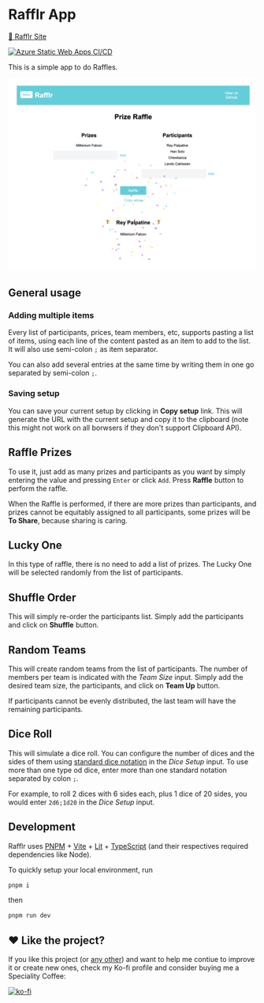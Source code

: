 
# Rafflr App

[🔗 Rafflr Site](https://rafflr.codesharegrow.net/)

[![Azure Static Web Apps CI/CD](https://github.com/hectortosa/rafflr/actions/workflows/build-and-deploy-azure-static-webapp.yml/badge.svg)](https://github.com/hectortosa/rafflr/actions/workflows/build-and-deploy-azure-static-webapp.yml)

This is a simple app to do Raffles.

![Screenshot of the app](screenshot.png)

## General usage

### Adding multiple items

Every list of participants, prices, team members, etc, supports pasting a list of items, using each line of the content pasted as an item to add to the list. It will also use semi-colon `;` as item separator.

You can also add several entries at the same time by writing them in one go separated by semi-colon `;`.

### Saving setup

You can save your current setup by clicking in **Copy setup** link. This will generate the URL with the current setup and copy it to the clipboard (note this might not work on all borwsers if they don't support Clipboard API).

## Raffle Prizes

To use it, just add as many prizes and participants as you want by simply entering the value and pressing `Enter` or click `Add`. Press **Raffle** button to perform the raffle.

When the Raffle is performed, if there are more prizes than participants, and prizes cannot be equitably assigned to all participants, some prizes will be **To Share**, because sharing is caring.

## Lucky One

In this type of raffle, there is no need to add a list of prizes. The Lucky One will be selected randomly from the list of participants.

## Shuffle Order

This will simply re-order the participants list. Simply add the participants and click on **Shuffle** button.

## Random Teams

This will create random teams from the list of participants. The number of members per team is indicated with the _Team Size_ input. Simply add the desired team size, the participants, and click on **Team Up** button.

If participants cannot be evenly distributed, the last team will have the remaining participants.

## Dice Roll

This will simulate a dice roll. You can configure the number of dices and the sides of them using [standard dice notation](https://en.wikipedia.org/wiki/Dice_notation) in the _Dice Setup_ input. To use more than one type od dice, enter more than one standard notation separated by colon `;`.

For example, to roll 2 dices with 6 sides each, plus 1 dice of 20 sides, you would enter `2d6;1d20` in the _Dice Setup_ input.

## Development

Rafflr uses [PNPM](https://pnpm.io/) + [Vite](https://vitejs.dev/) + [Lit](https://lit.dev/) + [TypeScript](https://www.typescriptlang.org/) (and their respectives required dependencies like Node).

To quickly setup your local environment, run

```bash
pnpm i
```

then

```bash
pnpm run dev
```

## :heart: Like the project?

If you like this project (or [any other](https://github.com/hectortosa)) and want to help me contiue to improve it or create new ones, check my Ko-fi profile and consider buying me a Speciality Coffee:

[![ko-fi](https://ko-fi.com/img/githubbutton_sm.svg)](https://ko-fi.com/H2H3P6FO7)